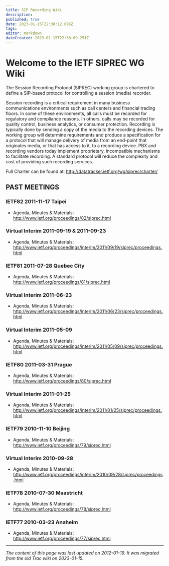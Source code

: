 ```yaml
---
title: SIP Recording Wiki
description: 
published: true
date: 2023-01-15T22:38:12.896Z
tags: 
editor: markdown
dateCreated: 2023-01-15T22:38:09.251Z
---
```


# Welcome to the IETF SIPREC WG Wiki
The Session Recording Protocol (SIPREC) working group is chartered to define a SIP-based protocol for controlling a session (media) recorder.

Session recording is a critical requirement in many business communications environments such as call centers and financial trading floors. In some of these environments, all calls must be recorded for regulatory and compliance reasons. In others, calls may be recorded for quality control, business analytics, or consumer protection. Recording is typically done by sending a copy of the media to the recording devices. The working group will determine requirements and produce a specification for a protocol that will manage delivery of media from an end-point that originates media, or that has access to it, to a recording device. PBX and recording vendors today implement proprietary, incompatible mechanisms to facilitate recording. A standard protocol will reduce the complexity and cost of providing such recording services.

Full Charter can be found at: http://datatracker.ietf.org/wg/siprec/charter/

## PAST MEETINGS
### IETF82 2011-11-17 Taipei
- Agenda, Minutes & Materials: http://www.ietf.org/proceedings/82/siprec.html
### Virtual Interim 2011-09-19 & 2011-09-23
- Agenda, Minutes & Materials: http://www.ietf.org/proceedings/interim/2011/09/19/siprec/proceedings.html
### IETF81 2011-07-28 Quebec City
- Agenda, Minutes & Materials: http://www.ietf.org/proceedings/81/siprec.html
### Virtual Interim 2011-06-23
- Agenda, Minutes & Materials: http://www.ietf.org/proceedings/interim/2011/06/23/siprec/proceedings.html
### Virtual Interim 2011-05-09
- Agenda, Minutes & Materials: http://www.ietf.org/proceedings/interim/2011/05/09/siprec/proceedings.html
### IETF80 2011-03-31 Prague
- Agenda, Minutes & Materials: http://www.ietf.org/proceedings/80/siprec.html
### Virtual Interim 2011-01-25
- Agenda, Minutes & Materials: http://www.ietf.org/proceedings/interim/2011/01/25/siprec/proceedings.html
### IETF79 2010-11-10 Beijing
- Agenda, Minutes & Materials: http://www.ietf.org/proceedings/79/siprec.html
### Virtual Interim 2010-09-28
- Agenda, Minutes & Materials: http://www.ietf.org/proceedings/interim/2010/09/28/siprec/proceedings.html
### IETF78 2010-07-30 Maastricht
- Agenda, Minutes & Materials: http://www.ietf.org/proceedings/78/siprec.html
### IETF77 2010-03-23 Anaheim
- Agenda, Minutes & Materials: http://www.ietf.org/proceedings/77/siprec.html
&nbsp;
&nbsp;
&nbsp;

---

*The content of this page was last updated on 2012-01-19. It was migrated from the old Trac wiki on 2023-01-15.*